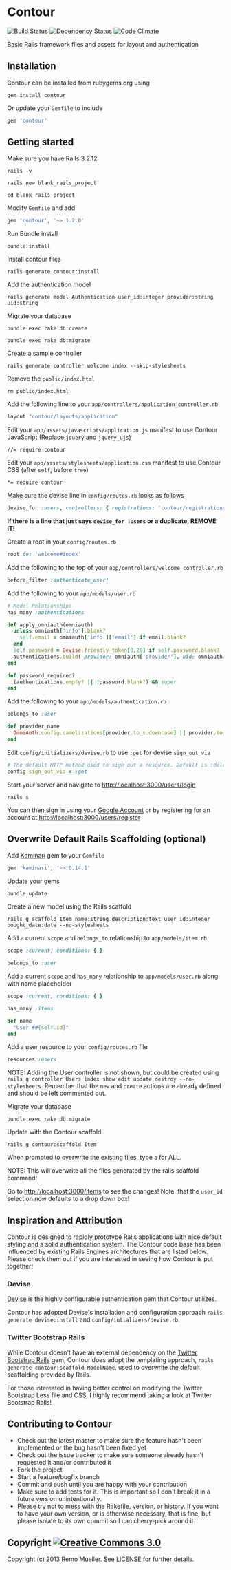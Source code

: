 # Contour

[![Build Status](https://travis-ci.org/remomueller/contour.png?branch=master)](https://travis-ci.org/remomueller/contour)
[![Dependency Status](https://gemnasium.com/remomueller/contour.png)](https://gemnasium.com/remomueller/contour)
[![Code Climate](https://codeclimate.com/github/remomueller/contour.png)](https://codeclimate.com/github/remomueller/contour)

Basic Rails framework files and assets for layout and authentication

## Installation

Contour can be installed from rubygems.org using

```console
gem install contour
```

Or update your `Gemfile` to include

```ruby
gem 'contour'
```

## Getting started

Make sure you have Rails 3.2.12

```console
rails -v

rails new blank_rails_project

cd blank_rails_project
```

Modify `Gemfile` and add

```ruby
gem 'contour', '~> 1.2.0'
```

Run Bundle install

```console
bundle install
```

Install contour files

```console
rails generate contour:install
```

Add the authentication model

```console
rails generate model Authentication user_id:integer provider:string uid:string
```

Migrate your database

```console
bundle exec rake db:create

bundle exec rake db:migrate
```

Create a sample controller

```console
rails generate controller welcome index --skip-stylesheets
```

Remove the `public/index.html`

```console
rm public/index.html
```

Add the following line to your `app/controllers/application_controller.rb`

```ruby
layout "contour/layouts/application"
```

Edit your `app/assets/javascripts/application.js` manifest to use Contour JavaScript (Replace `jquery` and `jquery_ujs`)

```
//= require contour
```

Edit your `app/assets/stylesheets/application.css` manifest to use Contour CSS (after `self`, before `tree`)

```
*= require contour
```

Make sure the devise line in `config/routes.rb` looks as follows

```ruby
devise_for :users, controllers: { registrations: 'contour/registrations', sessions: 'contour/sessions', passwords: 'contour/passwords', confirmations: 'contour/confirmations', unlocks: 'contour/unlocks' }, path_names: { sign_up: 'register', sign_in: 'login' }
```

**If there is a line that just says `devise_for :users` or a duplicate, REMOVE IT!**

Create a root in your `config/routes.rb`

```ruby
root to: 'welcome#index'
```

Add the following to the top of your `app/controllers/welcome_controller.rb`

```ruby
before_filter :authenticate_user!
```

Add the following to your `app/models/user.rb`

```ruby
# Model Relationships
has_many :authentications

def apply_omniauth(omniauth)
  unless omniauth['info'].blank?
    self.email = omniauth['info']['email'] if email.blank?
  end
  self.password = Devise.friendly_token[0,20] if self.password.blank?
  authentications.build( provider: omniauth['provider'], uid: omniauth['uid'] )
end

def password_required?
  (authentications.empty? || !password.blank?) && super
end
```

Add the following to your `app/models/authentication.rb`

```ruby
belongs_to :user

def provider_name
  OmniAuth.config.camelizations[provider.to_s.downcase] || provider.to_s.titleize
end
```

Edit `config/initializers/devise.rb` to use `:get` for devise `sign_out_via`

```ruby
# The default HTTP method used to sign out a resource. Default is :delete.
config.sign_out_via = :get
```

Start your server and navigate to [http://localhost:3000/users/login](http://localhost:3000/users/login)

```console
rails s
```

You can then sign in using your [Google Account](http://localhost:3000/auth/google_apps?domain=gmail.com) or by registering for an account at [http://localhost:3000/users/register](http://localhost:3000/users/register)

## Overwrite Default Rails Scaffolding (optional)

Add [Kaminari](https://github.com/amatsuda/kaminari) gem to your `Gemfile`

```ruby
gem 'kaminari', '~> 0.14.1'
```

Update your gems

```console
bundle update
```

Create a new model using the Rails scaffold

```console
rails g scaffold Item name:string description:text user_id:integer bought_date:date --no-stylesheets
```

Add a current `scope` and `belongs_to` relationship to `app/models/item.rb`

```ruby
scope :current, conditions: { }

belongs_to :user
```

Add a current `scope` and `has_many` relationship to `app/models/user.rb` along with name placeholder

```ruby
scope :current, conditions: { }

has_many :items

def name
  "User ##{self.id}"
end
```

Add a user resource to your `config/routes.rb` file

```ruby
resources :users
```

NOTE: Adding the User controller is not shown, but could be created using `rails g controller Users index show edit update destroy --no-stylesheets`. Remember that the `new` and `create` actions are already defined and should be left commented out.

Migrate your database

```console
bundle exec rake db:migrate
```

Update with the Contour scaffold

```console
rails g contour:scaffold Item
```

When prompted to overwrite the existing files, type `a` for ALL.

NOTE: This will overwrite all the files generated by the rails scaffold command!

Go to [http://localhost:3000/items](http://localhost:3000/items) to see the changes! Note, that the `user_id` selection now defaults to a drop down box!

## Inspiration and Attribution

Contour is designed to rapidly prototype Rails applications with nice default styling and a solid authentication system. The Contour code base has been influenced by existing Rails Engines architectures that are listed below. Please check them out if you are interested in seeing how Contour is put together!

### Devise

[Devise](https://github.com/plataformatec/devise) is the highly configurable authentication gem that Contour utilizes.

Contour has adopted Devise's installation and configuration approach `rails generate devise:install` and `config/intializers/devise.rb`.

### Twitter Bootstrap Rails

While Contour doesn't have an external dependency on the [Twitter Bootstrap Rails](https://github.com/seyhunak/twitter-bootstrap-rails) gem, Contour does adopt the templating approach, `rails generate contour:scaffold ModelName`, used to overwrite the default scaffolding provided by Rails.

For those interested in having better control on modifying the Twitter Bootstrap Less file and CSS, I highly recommend taking a look at Twitter Bootstrap Rails!

## Contributing to Contour

- Check out the latest master to make sure the feature hasn't been implemented or the bug hasn't been fixed yet
- Check out the issue tracker to make sure someone already hasn't requested it and/or contributed it
- Fork the project
- Start a feature/bugfix branch
- Commit and push until you are happy with your contribution
- Make sure to add tests for it. This is important so I don't break it in a future version unintentionally.
- Please try not to mess with the Rakefile, version, or history. If you want to have your own version, or is otherwise necessary, that is fine, but please isolate to its own commit so I can cherry-pick around it.

## Copyright [![Creative Commons 3.0](http://i.creativecommons.org/l/by-nc-sa/3.0/80x15.png)](http://creativecommons.org/licenses/by-nc-sa/3.0)

Copyright (c) 2013 Remo Mueller. See [LICENSE](https://github.com/remomueller/contour/blob/master/LICENSE) for further details.
